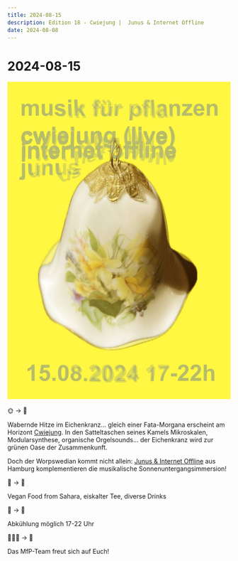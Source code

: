 ```yaml
---
title: 2024-08-15
description: Edition 18 - Cwiejung |  Junus & Internet Offline
date: 2024-08-08
---
```


# 2024-08-15

![](240815.jpg)

🌞 → 🌛

Wabernde Hitze im Eichenkranz… gleich einer Fata-Morgana erscheint am Horizont [Cwiejung](https://soundcloud.com/cwiejung). 
In den Satteltaschen seines Kamels Mikroskalen, Modularsynthese, organische Orgelsounds… der Eichenkranz wird zur grünen Oase der Zusammenkunft. 

Doch der Worpswedian kommt nicht allein: [Junus & Internet Offline](https://soundcloud.com/diemetamorphosen/metamorphosen-38-internet-offline-junus) aus Hamburg komplementieren die musikalische Sonnenuntergangsimmersion!

🐪 → 🎼


Vegan Food from Sahara, eiskalter Tee, diverse Drinks

🥙 → 🍻

Abkühlung möglich 
17-22 Uhr

🚶🏽‍➡️ → 🌴

Das MfP-Team freut sich auf Euch!
